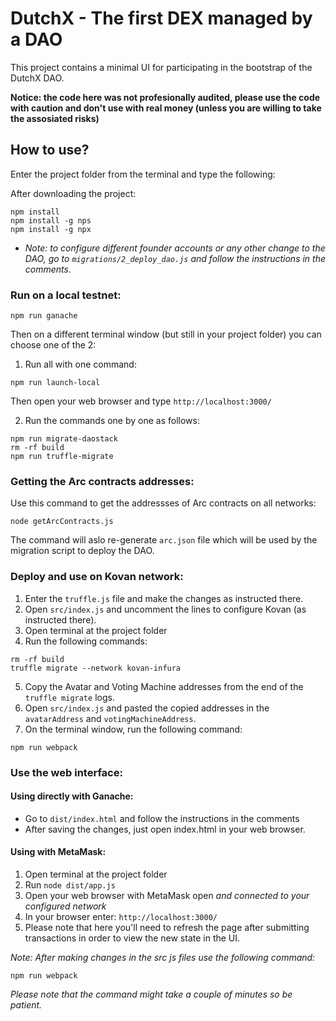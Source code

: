 # DutchX - The first DEX managed by a DAO

This project contains a minimal UI for participating in the bootstrap of the DutchX DAO.

**Notice: the code here was not profesionally audited, please use the code with caution and don't use with real money (unless you are willing to take the assosiated risks)**

## How to use?

Enter the project folder from the terminal and type the following:

After downloading the project:

```
npm install
npm install -g nps
npm install -g npx
```

- _Note: to configure different founder accounts or any other change to the DAO, go to `migrations/2_deploy_dao.js` and follow the instructions in the comments._

### Run on a local testnet:

```
npm run ganache
```

Then on a different terminal window (but still in your project folder) you can choose one of the 2:

1. Run all with one command:
```
npm run launch-local
```

Then open your web browser and type `http://localhost:3000/`

2. Run the commands one by one as follows:

```
npm run migrate-daostack
rm -rf build
npm run truffle-migrate
```

### Getting the Arc contracts addresses:

Use this command to get the addressses of Arc contracts on all networks:

```
node getArcContracts.js
```

The command will aslo re-generate `arc.json` file which will be used by the migration script to deploy the DAO.

### Deploy and use on Kovan network:

1. Enter the `truffle.js` file and make the changes as instructed there.
2. Open `src/index.js` and uncomment the lines to configure Kovan (as instructed there).
3. Open terminal at the project folder
4. Run the following commands:

```
rm -rf build
truffle migrate --network kovan-infura
```

5. Copy the Avatar and Voting Machine addresses from the end of the `truffle migrate` logs.
6. Open `src/index.js` and pasted the copied addresses in the `avatarAddress` and `votingMachineAddress`.
7. On the terminal window, run the following command:

```
npm run webpack
```

### Use the web interface:

#### Using directly with Ganache:

- Go to `dist/index.html` and follow the instructions in the comments
- After saving the changes, just open index.html in your web browser.

#### Using with MetaMask:

1. Open terminal at the project folder
2. Run `node dist/app.js`
3. Open your web browser with MetaMask open _and connected to your configured network_
4. In your browser enter: `http://localhost:3000/`
5. Please note that here you'll need to refresh the page after submitting transactions in order to view the new state in the UI.

_Note:
After making changes in the src js files use the following command:_

```
npm run webpack
```

_Please note that the command might take a couple of minutes so be patient._

